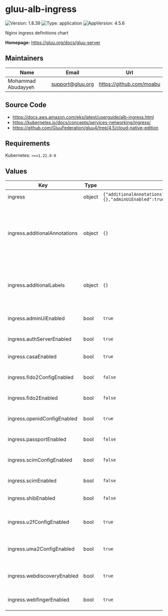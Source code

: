 # gluu-alb-ingress

![Version: 1.8.39](https://img.shields.io/badge/Version-1.8.39-informational?style=flat-square) ![Type: application](https://img.shields.io/badge/Type-application-informational?style=flat-square) ![AppVersion: 4.5.6](https://img.shields.io/badge/AppVersion-4.5.6-informational?style=flat-square)

Nginx ingress definitions chart

**Homepage:** <https://gluu.org/docs/gluu-server>

## Maintainers

| Name | Email | Url |
| ---- | ------ | --- |
| Mohammad Abudayyeh | <support@gluu.org> | <https://github.com/moabu> |

## Source Code

* <https://docs.aws.amazon.com/eks/latest/userguide/alb-ingress.html>
* <https://kubernetes.io/docs/concepts/services-networking/ingress/>
* <https://github.com/GluuFederation/gluu4/tree/4.5/cloud-native-edition>

## Requirements

Kubernetes: `>=v1.22.0-0`

## Values

| Key | Type | Default | Description |
|-----|------|---------|-------------|
| ingress | object | `{"additionalAnnotations":{},"additionalLabels":{},"adminUiEnabled":true,"authServerEnabled":true,"casaEnabled":true,"enabled":true,"fido2ConfigEnabled":false,"fido2Enabled":false,"openidConfigEnabled":true,"passportEnabled":false,"scimConfigEnabled":false,"scimEnabled":false,"shibEnabled":false,"u2fConfigEnabled":true,"uma2ConfigEnabled":true,"webdiscoveryEnabled":true,"webfingerEnabled":true}` | ALB ingress definitions chart |
| ingress.additionalAnnotations | object | `{}` | Additional annotations that will be added across all ingress definitions in the format of {cert-manager.io/issuer: "letsencrypt-prod"} |
| ingress.additionalLabels | object | `{}` | Additional labels that will be added across all ingress definitions in the format of {mylabel: "myapp"} |
| ingress.adminUiEnabled | bool | `true` | Enable Admin UI endpoints /identity |
| ingress.authServerEnabled | bool | `true` | Enable Auth server endpoints /oxauth |
| ingress.casaEnabled | bool | `true` | Enable casa endpoints /casa |
| ingress.fido2ConfigEnabled | bool | `false` | Enable endpoint /.well-known/fido2-configuration |
| ingress.fido2Enabled | bool | `false` | Enable  all fido2 endpoints /fido2 |
| ingress.openidConfigEnabled | bool | `true` | Enable endpoint /.well-known/openid-configuration |
| ingress.passportEnabled | bool | `false` | Enable passport /passport |
| ingress.scimConfigEnabled | bool | `false` | Enable endpoint /.well-known/scim-configuration |
| ingress.scimEnabled | bool | `false` | Enable SCIM endpoints /scim |
| ingress.shibEnabled | bool | `false` | Enable  oxshibboleth endpoints /idp |
| ingress.u2fConfigEnabled | bool | `true` | Enable endpoint /.well-known/fido-configuration |
| ingress.uma2ConfigEnabled | bool | `true` | Enable endpoint /.well-known/uma2-configuration |
| ingress.webdiscoveryEnabled | bool | `true` | Enable endpoint /.well-known/simple-web-discovery |
| ingress.webfingerEnabled | bool | `true` | Enable endpoint /.well-known/webfinger |
